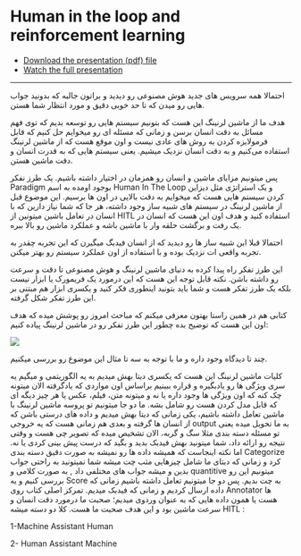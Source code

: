 # Human in the loop and reinforcement learning

- <a href="https://drive.google.com/file/d/1Jr7BjM_iUFKbIiJE3skncwpRfsxpHh0O/view?usp=share_link">Download the presentation (pdf) file </a>
- <a href="https://www.aparat.com/v/DVOkQ">Watch the full presentation</a>

<hr>

احتمالا همه سرویس های جدید هوش مصنوعی رو دیدید و براتون جالبه که بدونید جواب هایی رو میدن که تا حد خوبی دقیق و مورد انتظار شما هستن. 
 
 هدف ما از ماشین لرنینگ این هست که بتونیم سیستم هایی رو توسعه بدیم که توی فهم مسائل  به دقت انسان برسن و زمانی که مسئله ای رو میخوایم حل کنیم که قابل فرمولایزه کردن به روش های عادی نیست و اون موقع هست که از ماشین لرنینگ استفاده می‌کنیم و به دقت انسان نزدیک میشیم. یعنی سیستم هایی که به قدرت انسان و دقت ماشین هستن.
 
  پس  میتونیم مزایای ماشین و انسان رو همزمان در اختیار داشته باشیم. یک طرز نفکر Paradigm بوجود اومده به اسم Human In The Loop و یک استراتژی مثل دیزاین کردن سیستم هایی هست که میخوایم به دقت بالایی در اون ها برسیم. این موضوع قبل از ماشین لرنینگ در سیستم های شبیه ساز وجود داشته، هر جا که شما نیاز دارین که با انسان در تعامل  باشین میتونین از HITL استفاده کنید و هدف اون این هست که انسان در یک رفت و برگشت حلقه وار با ماشین باشه و عملکرد ماشین رو بالا ببره.

احتمالا قبلا این شبیه ساز ها رو دیدید که از انسان فیدبگ میگیرن که این تجربه چقدر به تجربه واقعی ات نزدیک بوده  و با استفاده از اون عملکرد سیستم رو بهتر میکنن.
 
 این طرز تفکر راه پیدا کرده به دنیای ماشین لرنینگ و هوش مصنوعی تا دقت و سرعت رو داشته باشن. نکته قابل توجه این هست که این درمورد یک فریمورک یا ابزار نیست بلکه یک طرز تفکر هست و شما باید بتونید اینطوری فکر کنید و یکسری ابزار هم مبتنی بر این طرز تفکر شکل گرفته.
 
 کتابی هم در همین راستا بهتون معرفی میکنم که مباحث امروز رو پوشش میده که هدف اون این هست که توضیح بده چطور این طرز تفکر رو در ماشین لرنینگ پیاده کنیم: 
 
 
 <img center src="https://encrypted-tbn0.gstatic.com/images?q=tbn:ANd9GcTex91qAUgaJ7-F-dHWVmTGnhMOP5uy42WDbMcxMSgaEb6xFN9lZfrACdyfZpC0vs7WaYc&usqp=CAU">
 
 چند تا دیدگاه وجود داره و ما با توجه به سه تا مثال این موضوع رو بررسی میکنیم.
 
 کلیات ماشین لرنینگ این هست که یکسری دیتا بهش میدیم به یه الگوریتمی و میگیم یه سری ویژگی ها رو یادبگیره و قراره ببینیم براساس اون مواردی که یادگرفته الان میتونه چک کنه که اون ویژگی ها وجود داره یا نه و میتونه متن، فیلم، عکس یا هر چیز دیگه ای که قابل مدل کردن هست رو شامل بشه. ما دو جا میتونیم تو پروسه ماشین لرنینگ با ماشین تعامل داشته باشیم، یکی زمانی که دیتا بهش میدیم و داده های درستی باشن که از انسان ها گرفته و بعدی هم زمانی هست که یه خروجی  output به ما تحویل میده یعنی تو مسئله دسته بندی مثلا سگ و گربه، الان تشخیص میده که تصویر چی هست و وقتی نتیجه رو ارائه داد، شما میتونید بهش فیدبک بدید و بگید که درست پیش بینی کردی یا نه. اما نکته اینجاست که همیشه داده ها رو نمیشه به صورت دقیق دسته بندی Categorize  کرد و زمانی که دیتای ما شامل چیزهایی مثب چت میشه شما نمیتونید به راحتی جواب بدین و میشه جواب های مختلفی داد , به صورت کلامی  و quantitive میتونیم این رو بررسی کنیم و یه Score به چت بدیم. پس دو جا میتونیم تعامل داشته باشیم زمانی که داده ارسال کردیم و زمانی که فیدبک میدیم. 
 تمرکز اصلی کتاب روی Annotator ها هست یا همون داده هایی که به عنوان وردوی میدیم؛ صحبت ما درمورد دقت انسان و سرعت ماشین بود و این هدف صحبت ما هست. 
 کلا دو دسته میشه HITL : 
 
 1-Machine Assistant Human 
 
 2- Human Assistant Machine 
 
